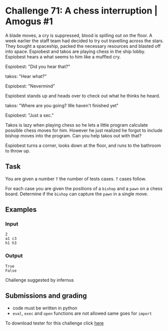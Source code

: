 # Challenge 71: A chess interruption | Amogus #1

A blade moves, a cry is suppressed, blood is spilling out on the floor. A week earlier the staff team had decided to try out travelling across the stars. They bought a spaceship, packed the necessary resources and blasted off into space. Espiobest and takos are playing chess in the ship lobby. Espiobest hears a what seems to him like a muffled cry.

Espiobest: "Did you hear that?"

takos: "Hear what?"

Espiobest: "Nevermind"

Espiobest stands up and heads over to check out what he thinks he heard.

takos: "Where are you going? We haven't finished yet"

Espiobest: "Just a sec."

Takos is lazy when playing chess so he lets a little program calculate possible chess moves for him. However he just realized he forgot to include bishop moves into the program. Can you help takos out with that?

Espiobest turns a corner, looks down at the floor, and runs to the bathroom to throw up.

## Task

You are given a number `T` the number of tests cases. `T` cases follow.

For each case you are given the positions of a `bishop` and a `pawn` on a chess board. Determine if the `bishop` can capture the `pawn` in a single move.

## Examples

### Input
```
2
a1 c3
h1 h3
```

### Output
```
True
False
```

Challenge suggested by infernus

## Submissions and grading

- code must be written in python
- `eval`, `exec` and `open` functions are not allowed same goes for `import`

To download tester for this challenge click [here](https://downgit.github.io/#/home?url=https://github.com/Pomroka/TWT_Challenges_Tester/tree/main/Challenge_71)